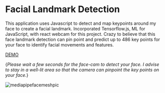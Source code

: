 # Facial Landmark Detection

This application uses Javascript to detect and map keypoints around my face to create a facial landmark. Incorporated Tensorflow.js, ML for JavaScript, with react webcam for this project. Crazy to believe that this face landmark detection can pin point and predict up to 486 key points for your face to identify facial movements and features.   

[DEMO](https://ai-facial-landmark.netlify.app/)

{*Please wait a few seconds for the face-cam to detect your face. I advise to stay in a well-lit area so that the camera can pinpoint the key points on your face.*}


<img src='https://user-images.githubusercontent.com/67409144/188339702-1b685714-de26-4e40-ad62-6bf8af2da457.png' alt='mediapipefacemeshpic'/> 
